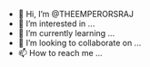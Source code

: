 - 👋 Hi, I’m @THEEMPERORSRAJ
- 👀 I’m interested in ...
- 🌱 I’m currently learning ...
- 💞️ I’m looking to collaborate on ...
- 📫 How to reach me ...

<!---
THEEMPERORSRAJ/THEEMPERORSRAJ is a ✨ special ✨ repository because its `README.md` (this file) appears on your GitHub profile.
You can click the Preview link to take a look at your changes.
--->

